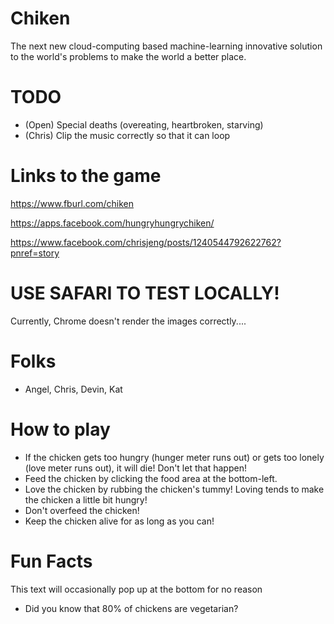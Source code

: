 # Chiken
The next new cloud-computing based machine-learning innovative solution to the world's problems to make the world a better place.

# TODO
- (Open) Special deaths (overeating, heartbroken, starving)
- (Chris) Clip the music correctly so that it can loop

# Links to the game

https://www.fburl.com/chiken

https://apps.facebook.com/hungryhungrychiken/

https://www.facebook.com/chrisjeng/posts/1240544792622762?pnref=story

# USE SAFARI TO TEST LOCALLY!
Currently, Chrome doesn't render the images correctly....

# Folks
- Angel, Chris, Devin, Kat

# How to play
- If the chicken gets too hungry (hunger meter runs out) or gets too lonely (love meter runs out), it will die! Don't let that happen!
- Feed the chicken by clicking the food area at the bottom-left.
- Love the chicken by rubbing the chicken's tummy! Loving tends to make the chicken a little bit hungry!
- Don't overfeed the chicken!
- Keep the chicken alive for as long as you can!

# Fun Facts

This text will occasionally pop up at the bottom for no reason

- Did you know that 80% of chickens are vegetarian?
